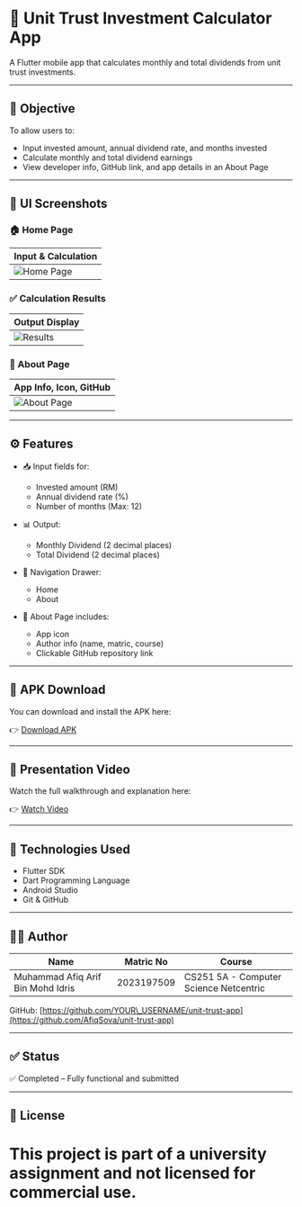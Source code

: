 
# 📱 Unit Trust Investment Calculator App

A Flutter mobile app that calculates monthly and total dividends from unit trust investments.

---

## 🎯 Objective

To allow users to:

* Input invested amount, annual dividend rate, and months invested
* Calculate monthly and total dividend earnings
* View developer info, GitHub link, and app details in an About Page

---

## 📸 UI Screenshots

### 🏠 Home Page

| Input & Calculation                     |
| --------------------------------------- |
| ![Home Page](screenshots/home_page.png) |

### ✅ Calculation Results

| Output Display                           |
| ---------------------------------------- |
| ![Results](screenshots/results_page.png) |

### 📖 About Page

| App Info, Icon, GitHub                    |
| ----------------------------------------- |
| ![About Page](screenshots/about_page.png) |

---

## ⚙️ Features

* 📥 Input fields for:

  * Invested amount (RM)
  * Annual dividend rate (%)
  * Number of months (Max: 12)

* 📊 Output:

  * Monthly Dividend (2 decimal places)
  * Total Dividend (2 decimal places)

* 🧭 Navigation Drawer:

  * Home
  * About

* 📄 About Page includes:

  * App icon
  * Author info (name, matric, course)
  * Clickable GitHub repository link

---

## 📂 APK Download

You can download and install the APK here:

👉 [Download APK](https://drive.google.com/file/d/1bXkEXrXBYhrFyuJqr-I1cdCohT6t1-As/view?usp=sharing)



---

## 🎥 Presentation Video

Watch the full walkthrough and explanation here:

👉 [Watch Video](https://youtu.be/vys-MaNwr0A)



---

## 🔧 Technologies Used

* Flutter SDK
* Dart Programming Language
* Android Studio
* Git & GitHub

---

## 👨‍💻 Author

| Name                              | Matric No  | Course                                 |
| --------------------------------- | ---------- | -------------------------------------- |
| Muhammad Afiq Arif Bin Mohd Idris | 2023197509 | CS251 5A - Computer Science Netcentric |

GitHub: [https://github.com/YOUR\_USERNAME/unit-trust-app](https://github.com/AfiqSova/unit-trust-app)

---

## ✅ Status

✅ Completed – Fully functional and submitted

---

## 📜 License

This project is part of a university assignment and not licensed for commercial use.
=======
